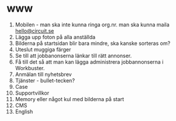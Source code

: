 www
===

1. Mobilen - man ska inte kunna ringa org.nr. man ska kunna maila hello@circuit.se
2. Lägga upp foton på alla anställda
3. Bilderna på startsidan blir bara mindre, ska kanske sorteras om?
3. Uteslut muggiga färger
4. Se till att jobbanonserna länkar till rätt annonser.
5. Få till det så att man kan lägga administrera jobbannonserna i Workbuster.
6. Anmälan till nyhetsbrev
7. Tjänster - bullet-tecken?
8. Case
9. Supportvillkor
10. Memory eller något kul med bilderna på start
11. CMS
12. English
